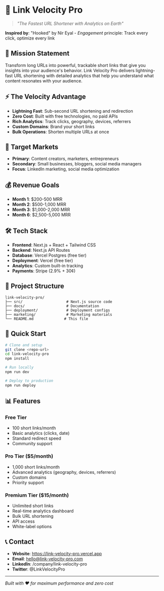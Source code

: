 # 🔗 Link Velocity Pro
> *"The Fastest URL Shortener with Analytics on Earth"*

**Inspired by**: "Hooked" by Nir Eyal - *Engagement* principle: Track every click, optimize every link

## 🎯 Mission Statement
Transform long URLs into powerful, trackable short links that give you insights into your audience's behavior. Link Velocity Pro delivers lightning-fast URL shortening with detailed analytics that help you understand what content resonates with your audience.

## ⚡ The Velocity Advantage
- **Lightning Fast**: Sub-second URL shortening and redirection
- **Zero Cost**: Built with free technologies, no paid APIs
- **Rich Analytics**: Track clicks, geography, devices, referrers
- **Custom Domains**: Brand your short links
- **Bulk Operations**: Shorten multiple URLs at once

## 🎯 Target Markets
- **Primary**: Content creators, marketers, entrepreneurs
- **Secondary**: Small businesses, bloggers, social media managers
- **Focus**: LinkedIn marketing, social media optimization

## 💰 Revenue Goals
- **Month 1**: $200-500 MRR
- **Month 2**: $500-1,000 MRR  
- **Month 3**: $1,000-2,000 MRR
- **Month 6**: $2,500-5,000 MRR

## 🛠️ Tech Stack
- **Frontend**: Next.js + React + Tailwind CSS
- **Backend**: Next.js API Routes
- **Database**: Vercel Postgres (free tier)
- **Deployment**: Vercel (free tier)
- **Analytics**: Custom built-in tracking
- **Payments**: Stripe (2.9% + 30¢)

## 📁 Project Structure
```
link-velocity-pro/
├── src/                    # Next.js source code
├── docs/                   # Documentation
├── deployment/             # Deployment configs
├── marketing/              # Marketing materials
└── README.md              # This file
```

## 🚀 Quick Start
```bash
# Clone and setup
git clone <repo-url>
cd link-velocity-pro
npm install

# Run locally
npm run dev

# Deploy to production
npm run deploy
```

## 📊 Features

### Free Tier
- 100 short links/month
- Basic analytics (clicks, date)
- Standard redirect speed
- Community support

### Pro Tier ($5/month)
- 1,000 short links/month
- Advanced analytics (geography, devices, referrers)
- Custom domains
- Priority support

### Premium Tier ($15/month)
- Unlimited short links
- Real-time analytics dashboard
- Bulk URL shortening
- API access
- White-label options

## 📞 Contact
- **Website**: https://link-velocity-pro.vercel.app
- **Email**: hello@link-velocity-pro.com
- **LinkedIn**: /company/link-velocity-pro
- **Twitter**: @LinkVelocityPro

---
*Built with ❤️ for maximum performance and zero cost*
